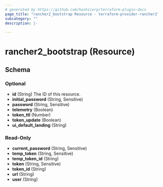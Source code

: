 ```yaml
---
# generated by https://github.com/hashicorp/terraform-plugin-docs
page_title: "rancher2_bootstrap Resource - terraform-provider-rancher2"
subcategory: ""
description: |-
  
---
```


# rancher2_bootstrap (Resource)





<!-- schema generated by tfplugindocs -->
## Schema

### Optional

- **id** (String) The ID of this resource.
- **initial_password** (String, Sensitive)
- **password** (String, Sensitive)
- **telemetry** (Boolean)
- **token_ttl** (Number)
- **token_update** (Boolean)
- **ui_default_landing** (String)

### Read-Only

- **current_password** (String, Sensitive)
- **temp_token** (String, Sensitive)
- **temp_token_id** (String)
- **token** (String, Sensitive)
- **token_id** (String)
- **url** (String)
- **user** (String)



